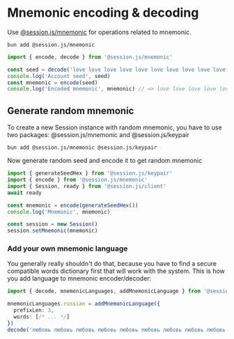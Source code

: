 # Mnemonic encoding & decoding

Use [@session.js/mnemonic](https://www.npmjs.com/package/@session.js/mnemonic) for operations related to mnemonic.

```
bun add @session.js/mnemonic
```

```ts
import { encode, decode } from '@session.js/mnemonic'

const seed = decode('love love love love love love love love love love love love')
console.log('Account seed', seed)
const mnemonic = encode(seed)
console.log('Encoded mnemonic', mnemonic) // => love love love love love love love love love love love love
```

## Generate random mnemonic

To create a new Session instance with random mnemonic, you have to use two packages: @session.js/mnemonic and @session.js/keypair

```
bun add @session.js/mnemonic @session.js/keypair
```

Now generate random seed and encode it to get random mnemonic

```ts
import { generateSeedHex } from '@session.js/keypair'
import { encode } from '@session.js/mnemonic'
import { Session, ready } from '@session.js/client'
await ready

const mnemonic = encode(generateSeedHex())
console.log('Mnemonic', mnemonic)

const session = new Session()
session.setMnemonic(mnemonic)
```

### Add your own mnemonic language

You generally really shouldn't do that, because you have to find a secure compatible words dictionary first that will work with the system. This is how you add language to mnemonic encoder/decoder:

```ts
import { decode, mnemonicLanguages, addMnemonicLanguage } from '@session.js/mnemonic'

mnemonicLanguages.russian = addMnemonicLanguage({
  prefixLen: 3,
  words: [/* ... */]
})
decode('любовь любовь любовь любовь любовь любовь любовь любовь любовь любовь любовь любовь любовь', 'russian')
```
